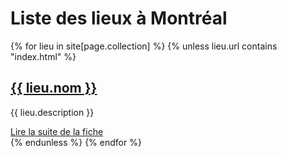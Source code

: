 <h1>Liste des lieux à Montréal</h1>

<section id="ghTree" class="ghTree" data-title="tree">
  {% for lieu in site[page.collection] %}
    {% unless lieu.url contains "index.html" %}
      <article class="ghTreeItem ghTypeFile" data-title="dir">
        <h2 class="ghTreeTitle">
          <a
            class="folderLink"
            data-title="folderLink"
            href="{{ lieu.url }}"
          >
            {{ lieu.nom }}
          </a>
        </h2>
        <p class="ghTreeExcerpt" data-title="fileExcerpt">{{ lieu.description }}</p>
        <a
          class="ghTreeReadmore"
          title="Lire la suite de la fiche : {{ lieu.nom }}"
          data-title="fileReadmoreLink"
          href="{{ lieu.url }}"
          >Lire la suite de la fiche</a
        >
      </article>
    {% endunless %}
  {% endfor %}
</section>
